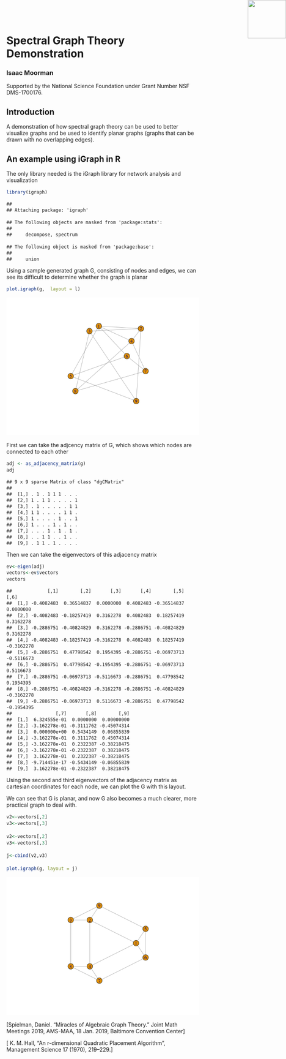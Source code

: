 Spectral Graph Theory Demonstration
================

<img src="nsf.png" style="position:absolute;top:0px;right:0px;" width="100" height="100" />

### Isaac Moorman

Supported by the National Science Foundation under Grant Number NSF
DMS-1700176.

## Introduction

A demonstration of how spectral graph theory can be used to better
visualize graphs and be used to identify planar graphs (graphs that can
be drawn with no overlapping edges).

## An example using iGraph in R

The only library needed is the iGraph library for network analysis and
visualization

``` r
library(igraph)
```

    ## 
    ## Attaching package: 'igraph'

    ## The following objects are masked from 'package:stats':
    ## 
    ##     decompose, spectrum

    ## The following object is masked from 'package:base':
    ## 
    ##     union

Using a sample generated graph G, consisting of nodes and edges, we can
see its difficult to determine whether the graph is planar

``` r
plot.igraph(g,  layout = l)
```

![](spectral_graph_files/figure-gfm/plot%20graph-1.png)<!-- -->

First we can take the adjcency matrix of G, which shows which nodes are
connected to each other

``` r
adj <- as_adjacency_matrix(g)
adj
```

    ## 9 x 9 sparse Matrix of class "dgCMatrix"
    ##                        
    ##  [1,] . 1 . 1 1 1 . . .
    ##  [2,] 1 . 1 1 . . . . 1
    ##  [3,] . 1 . . . . . 1 1
    ##  [4,] 1 1 . . . . 1 1 .
    ##  [5,] 1 . . . . 1 . . 1
    ##  [6,] 1 . . . 1 . 1 . .
    ##  [7,] . . . 1 . 1 . 1 .
    ##  [8,] . . 1 1 . . 1 . .
    ##  [9,] . 1 1 . 1 . . . .

Then we can take the eigenvectors of this adjacency matrix

``` r
ev<-eigen(adj)
vectors<-ev$vectors
vectors
```

    ##             [,1]        [,2]       [,3]       [,4]        [,5]       [,6]
    ##  [1,] -0.4082483  0.36514837  0.0000000  0.4082483 -0.36514837  0.0000000
    ##  [2,] -0.4082483 -0.18257419  0.3162278  0.4082483  0.18257419  0.3162278
    ##  [3,] -0.2886751 -0.40824829  0.3162278 -0.2886751 -0.40824829  0.3162278
    ##  [4,] -0.4082483 -0.18257419 -0.3162278  0.4082483  0.18257419 -0.3162278
    ##  [5,] -0.2886751  0.47798542  0.1954395 -0.2886751 -0.06973713 -0.5116673
    ##  [6,] -0.2886751  0.47798542 -0.1954395 -0.2886751 -0.06973713  0.5116673
    ##  [7,] -0.2886751 -0.06973713 -0.5116673 -0.2886751  0.47798542  0.1954395
    ##  [8,] -0.2886751 -0.40824829 -0.3162278 -0.2886751 -0.40824829 -0.3162278
    ##  [9,] -0.2886751 -0.06973713  0.5116673 -0.2886751  0.47798542 -0.1954395
    ##                [,7]       [,8]        [,9]
    ##  [1,]  6.324555e-01  0.0000000  0.00000000
    ##  [2,] -3.162278e-01 -0.3111762 -0.45074314
    ##  [3,]  0.000000e+00  0.5434149  0.06855839
    ##  [4,] -3.162278e-01  0.3111762  0.45074314
    ##  [5,] -3.162278e-01  0.2322387 -0.38218475
    ##  [6,] -3.162278e-01 -0.2322387  0.38218475
    ##  [7,]  3.162278e-01  0.2322387 -0.38218475
    ##  [8,] -9.714451e-17 -0.5434149 -0.06855839
    ##  [9,]  3.162278e-01 -0.2322387  0.38218475

Using the second and third eigenvectors of the adjacency matrix as
cartesian coordinates for each node, we can plot the G with this layout.

We can see that G is planar, and now G also becomes a much clearer, more
practical graph to deal with.

``` r
v2<-vectors[,2]
v3<-vectors[,3]

v2<-vectors[,2]
v3<-vectors[,3]

j<-cbind(v2,v3)

plot.igraph(g, layout = j)
```

![](spectral_graph_files/figure-gfm/spectral_drawing-1.png)<!-- -->

\[Spielman, Daniel. “Miracles of Algebraic Graph Theory.” Joint Math
Meetings 2019, AMS-MAA, 18 Jan. 2019, Baltimore Convention Center\]

\[ K. M. Hall, “An r-dimensional Quadratic Placement Algorithm”,
Management Science 17 (1970), 219–229.\]
